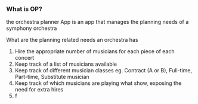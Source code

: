 ### What is OP?

the orchestra planner App is an app that manages the planning needs of a symphony orchestra

What are the planning related needs an orchestra has
1. Hire the appropriate number of musicians for each piece of each concert
2. Keep track of a list of musicians available
3. Keep track of different musician classes eg. Contract (A or B), Full-time, Part-time, Substitute musician
4. Keep track of which musicians are playing what show, exposing the need for extra hires
5. f
